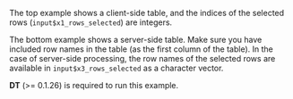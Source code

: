 The top example shows a client-side table, and the indices of the selected rows 
(`input$x1_rows_selected`) are integers.

The bottom example shows a server-side table. Make sure you have included row 
names in the table (as the first column of the table). In the case of 
server-side processing, the row names of the selected rows are available in 
`input$x3_rows_selected` as a character vector.

**DT** (>= 0.1.26) is required to run this example.
